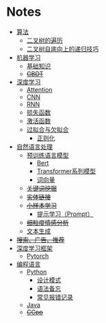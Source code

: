Notes
===
- [算法](算法)
    - [二叉树的遍历](算法/二叉树的遍历)
    - [二叉树自底向上的递归技巧](算法/二叉树自底向上的递归技巧)
- [机器学习](机器学习)
    - [基础知识](机器学习/基础知识)
    - ~~[GBDT](机器学习/-GBDT)~~
- [深度学习](深度学习)
    - [Attention](深度学习/Attention)
    - [CNN](深度学习/CNN)
    - [RNN](深度学习/RNN)
    - [损失函数](深度学习/损失函数)
    - [激活函数](深度学习/激活函数)
    - [过拟合与欠拟合](深度学习/过拟合与欠拟合)
        - [正则化](深度学习/过拟合与欠拟合/正则化)
- [自然语言处理](自然语言处理)
    - [预训练语言模型](自然语言处理/预训练语言模型)
        - [Bert](自然语言处理/预训练语言模型/Bert)
        - [Transformer系列模型](自然语言处理/预训练语言模型/Transformer系列模型)
        - [词向量](自然语言处理/预训练语言模型/词向量)
    - ~~[关键词挖掘](自然语言处理/-关键词挖掘)~~
    - ~~[实体链接](自然语言处理/-实体链接)~~
    - ~~[小样本学习](自然语言处理/-小样本学习)~~
        - [提示学习（Prompt）](自然语言处理/-小样本学习/提示学习（Prompt）)
    - ~~[细粒度情感分析](自然语言处理/-细粒度情感分析)~~
    - [文本生成](自然语言处理/文本生成)
- ~~[搜索、广告、推荐](-搜索、广告、推荐)~~
- [深度学习框架](深度学习框架)
    - [Pytorch](深度学习框架/Pytorch)
- [编程语言](编程语言)
    - [Python](编程语言/Python)
        - [设计模式](编程语言/Python/设计模式)
        - [语法备忘](编程语言/Python/语法备忘)
        - [常见报错记录](编程语言/Python/常见报错记录)
    - [Java](编程语言/Java)
    - ~~[CCpp](编程语言/-CCpp)~~